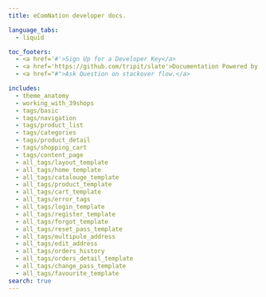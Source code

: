 ```yaml
---
title: eComNation developer docs.

language_tabs:
  - liquid

toc_footers:
  - <a href='#'>Sign Up for a Developer Key</a>
  - <a href='https://github.com/tripit/slate'>Documentation Powered by Slate</a>
  - <a href="#">Ask Question on stackover flow.</a>

includes:
  - theme_anatomy
  - working_with_39shops
  - tags/basic
  - tags/navigation
  - tags/product_list
  - tags/categories
  - tags/product_detail
  - tags/shopping_cart
  - tags/content_page
  - all_tags/layout_template
  - all_tags/home_template
  - all_tags/catalouge_template
  - all_tags/product_template
  - all_tags/cart_template
  - all_tags/error_tags
  - all_tags/login_template
  - all_tags/register_template
  - all_tags/forgot_template
  - all_tags/reset_pass_template
  - all_tags/multipule_address
  - all_tags/edit_address
  - all_tags/orders_history
  - all_tags/orders_detail_template
  - all_tags/change_pass_template
  - all_tags/favourite_template
search: true
---
```


